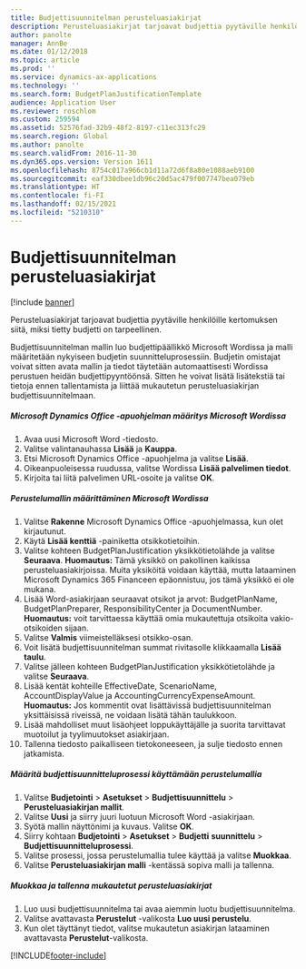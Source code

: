 ```yaml
---
title: Budjettisuunnitelman perusteluasiakirjat
description: Perusteluasiakirjat tarjoavat budjettia pyytäville henkilöille kertomuksen siitä, miksi tietty budjetti on tarpeellinen.
author: panolte
manager: AnnBe
ms.date: 01/12/2018
ms.topic: article
ms.prod: ''
ms.service: dynamics-ax-applications
ms.technology: ''
ms.search.form: BudgetPlanJustificationTemplate
audience: Application User
ms.reviewer: roschlom
ms.custom: 259594
ms.assetid: 52576fad-32b9-48f2-8197-c11ec313fc29
ms.search.region: Global
ms.author: panolte
ms.search.validFrom: 2016-11-30
ms.dyn365.ops.version: Version 1611
ms.openlocfilehash: 8754c017a966cb1d11a72d6f8a80e1088aeb9100
ms.sourcegitcommit: eaf330dbee1db96c20d5ac479f007747bea079eb
ms.translationtype: HT
ms.contentlocale: fi-FI
ms.lasthandoff: 02/15/2021
ms.locfileid: "5210310"
---
```

# <a name="budget-planning-justification-documents"></a>Budjettisuunnitelman perusteluasiakirjat

[!include [banner](../includes/banner.md)]

Perusteluasiakirjat tarjoavat budjettia pyytäville henkilöille kertomuksen siitä, miksi tietty budjetti on tarpeellinen. 

Budjettisuunnitelman mallin luo budjettipäällikkö Microsoft Wordissa ja malli määritetään nykyiseen budjetin suunnitteluprosessiin. Budjetin omistajat voivat sitten avata mallin ja tiedot täytetään automaattisesti Wordissa perustuen heidän budjettipyyntöönsä. Sitten he voivat lisätä lisätekstiä tai tietoja ennen tallentamista ja liittää mukautetun perusteluasiakirjan budjettisuunnitelmaan.

##### <a name="set-up-microsoft-dynamics-office-add-in-for-microsoft-word"></a>Microsoft Dynamics Office -apuohjelman määritys Microsoft Wordissa

1.  Avaa uusi Microsoft Word -tiedosto.
2.  Valitse valintanauhassa **Lisää** ja **Kauppa**.
3.  Etsi Microsoft Dynamics Office -apuohjelma ja valitse **Lisää**.
4.  Oikeanpuoleisessa ruudussa, valitse Wordissa **Lisää palvelimen tiedot**.
5.  Kirjoita tai liitä palvelimen URL-osoite ja valitse **OK**.

##### <a name="define-the-justification-template-in-microsoft-word"></a>Perustelumallin määrittäminen Microsoft Wordissa

1.  Valitse **Rakenne** Microsoft Dynamics Office -apuohjelmassa, kun olet kirjautunut.
2.  Käytä **Lisää kenttiä** -painiketta otsikkotietoihin.
3.  Valitse kohteen BudgetPlanJustification yksikkötietolähde ja valitse **Seuraava**. **Huomautus:** Tämä yksikkö on pakollinen kaikissa perusteluasiakirjoissa. Muita yksiköitä voidaan käyttää, mutta lataaminen Microsoft Dynamics 365 Financeen epäonnistuu, jos tämä yksikkö ei ole mukana.
4.  Lisää Word-asiakirjaan seuraavat otsikot ja arvot: BudgetPlanName, BudgetPlanPreparer, ResponsibilityCenter ja DocumentNumber. **Huomautus:** voit tarvittaessa käyttää omia mukautettuja otsikoita vakio-otsikoiden sijaan.
5.  Valitse **Valmis** viimeistelläksesi otsikko-osan.
6.  Voit lisätä budjettisuunnitelman summat rivitasolle klikkaamalla **Lisää taulu**.
7.  Valitse jälleen kohteen BudgetPlanJustification yksikkötietolähde ja valitse **Seuraava**.
8.  Lisää kentät kohteille EffectiveDate, ScenarioName, AccountDisplayValue ja AccountingCurrencyExpenseAmount. **Huomautus:** Jos kommentit ovat lisättävissä budjettisuunnitelman yksittäisissä riveissä, ne voidaan lisätä tähän taulukkoon.
9.  Lisää mahdolliset muut lisäohjeet loppukäyttäjälle ja suorita tarvittavat muotoilut ja tyylimuutokset asiakirjaan.
10. Tallenna tiedosto paikalliseen tietokoneeseen, ja sulje tiedosto ennen jatkamista.

##### <a name="set-up-the-budget-planning-process-to-use-the-justification-template"></a>Määritä budjettisuunnitteluprosessi käyttämään perustelumallia

1.  Valitse **Budjetointi** &gt; **Asetukset** &gt; **Budjettisuunnittelu** &gt; **Perusteluasiakirjan mallit**.
2.  Valitse **Uusi** ja siirry juuri luotuun Microsoft Word -asiakirjaan.
3.  Syötä mallin näyttönimi ja kuvaus. Valitse **OK**.
4.  Siirry kohtaan **Budjetointi** &gt; **Asetukset** &gt; **Budjetti** **suunnittelu** &gt; **Budjettisuunnitteluprosessi**.
5.  Valitse prosessi, jossa perustelumallia tulee käyttää ja valitse **Muokkaa**.
6.  Valitse **Perusteluasiakirjan malli** -kentässä sopiva malli ja tallenna.

##### <a name="edit-and-save-personalized-justification-documents"></a>Muokkaa ja tallenna mukautetut perusteluasiakirjat

1.  Luo uusi budjettisuunnitelma tai avaa aiemmin luotu budjettisuunnitelma.
2.  Valitse avattavasta **Perustelut** -valikosta **Luo uusi perustelu**.
3.  Kun olet täyttänyt tiedot, valitse mukautetun asiakirjan lataaminen avattavasta **Perustelut**-valikosta.






[!INCLUDE[footer-include](../../includes/footer-banner.md)]